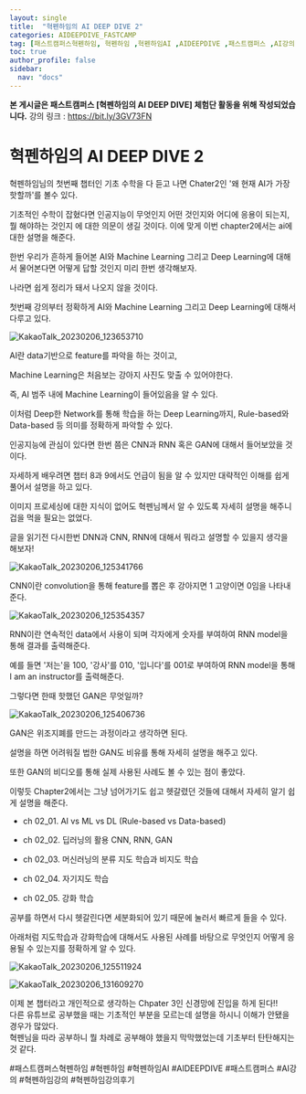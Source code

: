 ```yaml
---
layout: single
title:  "혁펜하임의 AI DEEP DIVE 2"
categories: AIDEEPDIVE_FASTCAMP
tag: [패스트캠퍼스혁펜하임, 혁펜하임 ,혁펜하임AI ,AIDEEPDIVE ,패스트캠퍼스 ,AI강의 ,혁펜하임강의 ,혁펜하임강의후기]
toc: true
author_profile: false
sidebar:
  nav: "docs"
---
```


<head>
  <style>
    table.dataframe {
      white-space: normal;
      width: 100%;
      height: 240px;
      display: block;
      overflow: auto;
      font-family: Arial, sans-serif;
      font-size: 0.9rem;
      line-height: 20px;
      text-align: center;
      border: 0px !important;
    }

    table.dataframe th {
      text-align: center;
      font-weight: bold;
      padding: 8px;
    }

    table.dataframe td {
      text-align: center;
      padding: 8px;
    }

    table.dataframe tr:hover {
      background: #b8d1f3; 
    }

    .output_prompt {
      overflow: auto;
      font-size: 0.9rem;
      line-height: 1.45;
      border-radius: 0.3rem;
      -webkit-overflow-scrolling: touch;
      padding: 0.8rem;
      margin-top: 0;
      margin-bottom: 15px;
      font: 1rem Consolas, "Liberation Mono", Menlo, Courier, monospace;
      color: $code-text-color;
      border: solid 1px $border-color;
      border-radius: 0.3rem;
      word-break: normal;
      white-space: pre;
    }

  .dataframe tbody tr th:only-of-type {
      vertical-align: middle;
  }

  .dataframe tbody tr th {
      vertical-align: top;
  }

  .dataframe thead th {
      text-align: center !important;
      padding: 8px;
  }

  .page__content p {
      margin: 0 0 0px !important;
  }

  .page__content p > strong {
    font-size: 0.8rem !important;
  }

  </style>
</head>


**본 게시글은 패스트캠퍼스 [혁펜하임의 AI DEEP DIVE] 체험단 활동을 위해 작성되었습니다.**
강의 링크 : https://bit.ly/3GV73FN


# 혁펜하임의 AI DEEP DIVE 2

혁펜하임님의 첫번째 챕터인 기초 수학을 다 듣고 나면 Chater2인 '왜 현재 AI가 가장핫할까'를 볼수 있다.  

기초적인 수학이 잡혔다면 인공지능이 무엇인지 어떤 것인지와 어디에 응용이 되는지, 뭘 해야하는 것인지 에 대한 의문이 생길 것이다. 이에 맞게 이번 chapter2에서는 ai에 대한 설명을 해준다.  

한번 우리가 흔하게 들어본 AI와 Machine Learning 그리고 Deep Learning에 대해서 물어본다면 어떻게 답할 것인지 미리 한번 생각해보자.  


나라면 쉽게 정리가 돼서 나오지 않을 것이다.  

첫번째 강의부터 정확하게 AI와 Machine Learning 그리고 Deep Learning에 대해서 다루고 있다.  

![KakaoTalk_20230206_123653710](https://user-images.githubusercontent.com/105587839/216882368-a288fab9-3c16-4a0a-8844-e29102afc86a.jpg)


AI란 data기반으로 feature를 파악을 하는 것이고,  

Machine Learning은 처음보는 강아지 사진도 맞출 수 있어야한다.  

즉, AI 범주 내에 Machine Learning이 들어있음을 알 수 있다.  

이처럼 Deep한 Network를 통해 학습을 하는 Deep Learning까지, Rule-based와 Data-based 등 의미를 정확하게 파악할 수 있다.  


인공지능에 관심이 있다면 한번 쯤은 CNN과 RNN 혹은 GAN에 대해서 들어보았을 것이다.  

자세하게 배우려면 챕터 8과 9에서도 언급이 됨을 알 수 있지만 대략적인 이해를 쉽게 풀어서 설명을 하고 있다.  

이미지 프로세싱에 대한 지식이 없어도 혁펜님께서 알 수 있도록 자세히 설명을 해주니 겁을 먹을 필요는 없었다.  

  

글을 읽기전 다시한번 DNN과 CNN, RNN에 대해서 뭐라고 설명할 수 있을지 생각을 해보자!


![KakaoTalk_20230206_125341766](https://user-images.githubusercontent.com/105587839/216882379-f26872ca-399d-4028-b947-bba2ef6802f4.jpg)


CNN이란 convolution을 통해 feature를 뽑은 후 강아지면 1 고양이면 0임을 나타내 준다.  

![KakaoTalk_20230206_125354357](https://user-images.githubusercontent.com/105587839/216882386-324ae864-d983-41ae-9d2a-5ffd8891ec9c.jpg)


RNN이란 연속적인 data에서 사용이 되며 각자에게 숫자를 부여하여 RNN model을 통해 결과를 출력해준다.  

예를 들면 '저는'을 100, '강사'를 010, '입니다'를 001로 부여하여 RNN model을 통해 I am an instructor를 출력해준다.  

그렇다면 한때 핫했던 GAN은 무엇일까?  

![KakaoTalk_20230206_125406736](https://user-images.githubusercontent.com/105587839/216882394-03ae783c-250f-4600-86b0-c58a872105f5.jpg)



GAN은 위조지폐를 만드는 과정이라고 생각하면 된다.  

설명을 하면 어려워질 법한 GAN도 비유를 통해 자세히 설명을 해주고 있다.  

또한 GAN의 비디오를 통해 실제 사용된 사례도 볼 수 있는 점이 좋았다.  


이렇듯 Chapter2에서는 그냥 넘어가기도 쉽고 헷갈렸던 것들에 대해서 자세히 알기 쉽게 설명을 해준다.  

- ch 02_01. AI vs ML vs DL (Rule-based vs Data-based)

- ch 02_02. 딥러닝의 활용 CNN, RNN, GAN

- ch 02_03. 머신러닝의 분류 지도 학습과 비지도 학습

- ch 02_04. 자기지도 학습

- ch 02_05. 강화 학습

  

공부를 하면서 다시 헷갈린다면 세분화되어 있기 때문에 눌러서 빠르게 들을 수 있다.  

아래처럼 지도학습과 강화학습에 대해서도 사용된 사례를 바탕으로 무엇인지 어떻게 응용될 수 있는지를 정확하게 알 수 있다.  

![KakaoTalk_20230206_125511924](https://user-images.githubusercontent.com/105587839/216882404-c2e68f6f-d9ae-4537-b478-20df9b9d06c2.jpg)

![KakaoTalk_20230206_131609270](https://user-images.githubusercontent.com/105587839/216882537-e0d8a197-69d8-449b-b3fa-7225e2610e99.jpg)

이제 본 챕터라고 개인적으로 생각하는 Chpater 3인 신경망에 진입을 하게 된다!!  
다른 유튜브로 공부했을 때는 기초적인 부분을 모르는데 설명을 하시니 이해가 안됐을 경우가 많았다.  
혁펜님을 따라 공부하니 뭘 차례로 공부해야 했을지 막막했었는데 기초부터 탄탄해지는 것 같다.

#패스트캠퍼스혁펜하임 #혁펜하임 #혁펜하임AI #AIDEEPDIVE #패스트캠퍼스 #AI강의 #혁펜하임강의 #혁펜하임강의후기
